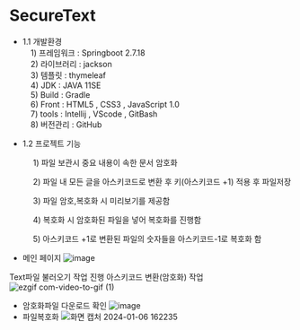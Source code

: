 # SecureText

* 1.1 개발환경    
 1) 프레임워크 : Springboot 2.7.18        
 2) 라이브러리 : jackson  
 3) 템플릿 : thymeleaf           
 4) JDK : JAVA 11SE    
 5) Build : Gradle   
 6) Front : HTML5 , CSS3 , JavaScript 1.0    
 7) tools : Intellij , VScode , GitBash    
 8) 버전관리 : GitHub    

* 1.2 프로젝트 기능

   1) 파일 보관시 중요 내용이 속한 문서 암호화
   
   2) 파일 내 모든 글을 아스키코드로 변환 후 키(아스키코드 +1) 적용 후 파일저장

   3) 파일 암호,복호화 시 미리보기를 제공함
   
   4) 복호화 시 암호화된 파일을 넣어 복호화를 진행함
   
   5) 아스키코드 +1로 변환된 파일의 숫자들을 아스키코드-1로 복호화 함


* 메인 페이지
![image](https://github.com/jitaeyu/EcCar/assets/84373336/b3485581-ddeb-4f6d-993b-3fed2924cfa7)

Text파일 불러오기 작업 진행
아스키코드 변환(암호화) 작업
![ezgif com-video-to-gif (1)](https://github.com/jitaeyu/SecureText/assets/84373336/f7282793-0a2e-4385-8a07-97101f41e3d5)
* 암호화파일 다운로드 확인
![image](https://github.com/jitaeyu/Event/assets/84373336/10be1d83-68e4-4770-b271-a90d0b721e94)
* 파일복호화
![화면 캡처 2024-01-06 162235](https://github.com/jitaeyu/SecureText/assets/84373336/8fd8d7bd-6724-4640-8b68-7595a76a26b8)
